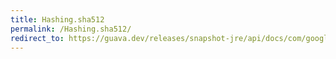```yaml
---
title: Hashing.sha512
permalink: /Hashing.sha512/
redirect_to: https://guava.dev/releases/snapshot-jre/api/docs/com/google/common/hash/Hashing.html#sha512--
---
```

